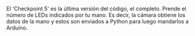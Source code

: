 El 'Checkpoint 5' es la última versión del código, el completo. 
Prende el número de LEDs indicados por tu mano. Es decir, la cámara obtiene los datos de la mano y estos son enviados a Python para luego mandarlos a Arduino.
